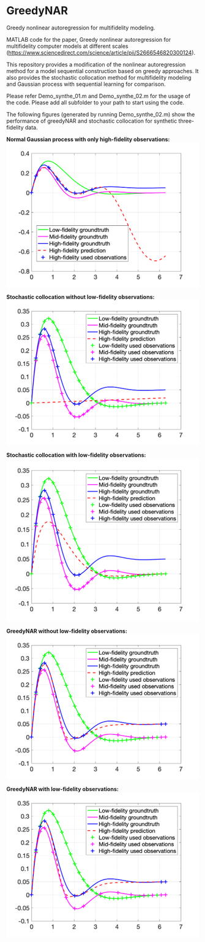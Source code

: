# GreedyNAR
Greedy nonlinear autoregression for multifidelity modeling.

MATLAB code for the paper, Greedy nonlinear autoregression for multifidelity computer models at different scales (https://www.sciencedirect.com/science/article/pii/S2666546820300124).

This repository provides a modification of the nonlinear autoregression method for a model sequential construction based on greedy approaches. It also provides the stochastic collocation method for multifidelity modeling and Gaussian process with sequential learning for comparison.

Please refer Demo_synthe_01.m and Demo_synthe_02.m for the usage of the code. Please add all subfolder to your path to start using the code.

The following figures (generated by running Demo_synthe_02.m) show the performance of greedyNAR and stochastic collocation for synthetic three-fidelity data.

**Normal Gaussian process with only high-fidelity observations:**
![Normal Gaussian process with only limited high-fidelity observations](https://github.com/wayXing/GreedyNAR/blob/master/IMG/gp_f3.png)

**Stochastic collocation without low-fidelity observations:**
![Stochastic collocation without low-fidelity observations](https://github.com/wayXing/GreedyNAR/blob/master/IMG/sc1_fx3.png)

**Stochastic collocation with low-fidelity observations:**
![Stochastic collocation with low-fidelity observations](https://github.com/wayXing/GreedyNAR/blob/master/IMG/sc2_fx3.png)

**GreedyNAR without low-fidelity observations:**
![GreedyNAR without low-fidelity observations](https://github.com/wayXing/GreedyNAR/blob/master/IMG/greedyNAR1_fx3.png)

**GreedyNAR with low-fidelity observations:**
![GreedyNAR with low-fidelity observations](https://github.com/wayXing/GreedyNAR/blob/master/IMG/greedyNAR2_fx3.png)
